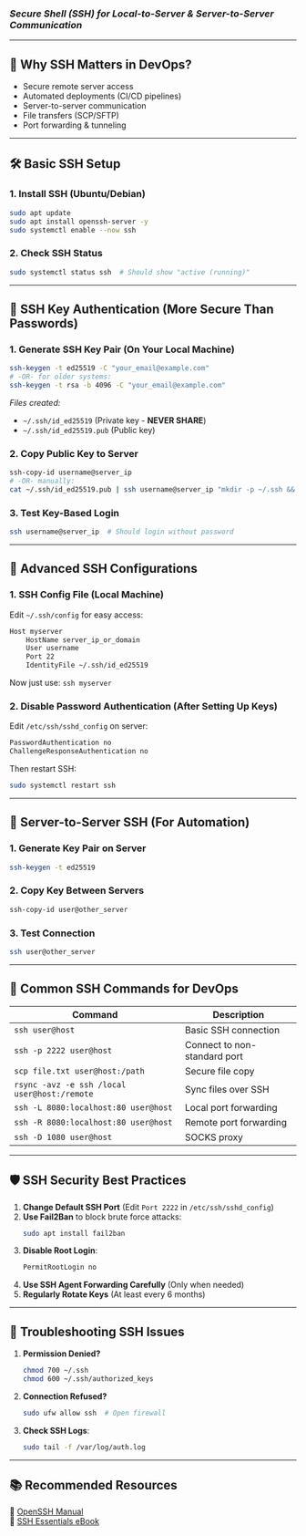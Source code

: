
### *Secure Shell (SSH) for Local-to-Server & Server-to-Server Communication*

---

## **🔐 Why SSH Matters in DevOps?**
- Secure remote server access
- Automated deployments (CI/CD pipelines)
- Server-to-server communication
- File transfers (SCP/SFTP)
- Port forwarding & tunneling

---

## **🛠️ Basic SSH Setup**

### **1. Install SSH (Ubuntu/Debian)**
```bash
sudo apt update
sudo apt install openssh-server -y
sudo systemctl enable --now ssh
```

### **2. Check SSH Status**
```bash
sudo systemctl status ssh  # Should show "active (running)"
```

---

## **🔑 SSH Key Authentication (More Secure Than Passwords)**

### **1. Generate SSH Key Pair (On Your Local Machine)**
```bash
ssh-keygen -t ed25519 -C "your_email@example.com"
# -OR- for older systems:
ssh-keygen -t rsa -b 4096 -C "your_email@example.com"
```
*Files created:*
- `~/.ssh/id_ed25519` (Private key - **NEVER SHARE**)
- `~/.ssh/id_ed25519.pub` (Public key)

### **2. Copy Public Key to Server**
```bash
ssh-copy-id username@server_ip
# -OR- manually:
cat ~/.ssh/id_ed25519.pub | ssh username@server_ip "mkdir -p ~/.ssh && cat >> ~/.ssh/authorized_keys"
```

### **3. Test Key-Based Login**
```bash
ssh username@server_ip  # Should login without password
```

---

## **🚀 Advanced SSH Configurations**

### **1. SSH Config File (Local Machine)**
Edit `~/.ssh/config` for easy access:
```bash
Host myserver
    HostName server_ip_or_domain
    User username
    Port 22
    IdentityFile ~/.ssh/id_ed25519
```
Now just use: `ssh myserver`

### **2. Disable Password Authentication (After Setting Up Keys)**
Edit `/etc/ssh/sshd_config` on server:
```bash
PasswordAuthentication no
ChallengeResponseAuthentication no
```
Then restart SSH:
```bash
sudo systemctl restart ssh
```

---

## **🔄 Server-to-Server SSH (For Automation)**

### **1. Generate Key Pair on Server**
```bash
ssh-keygen -t ed25519
```

### **2. Copy Key Between Servers**
```bash
ssh-copy-id user@other_server
```

### **3. Test Connection**
```bash
ssh user@other_server
```

---

## **🔧 Common SSH Commands for DevOps**

| Command | Description |
|---------|-------------|
| `ssh user@host` | Basic SSH connection |
| `ssh -p 2222 user@host` | Connect to non-standard port |
| `scp file.txt user@host:/path` | Secure file copy |
| `rsync -avz -e ssh /local user@host:/remote` | Sync files over SSH |
| `ssh -L 8080:localhost:80 user@host` | Local port forwarding |
| `ssh -R 8080:localhost:80 user@host` | Remote port forwarding |
| `ssh -D 1080 user@host` | SOCKS proxy |

---

## **🛡️ SSH Security Best Practices**

1. **Change Default SSH Port** (Edit `Port 2222` in `/etc/ssh/sshd_config`)
2. **Use Fail2Ban** to block brute force attacks:
   ```bash
   sudo apt install fail2ban
   ```
3. **Disable Root Login**:
   ```bash
   PermitRootLogin no
   ```
4. **Use SSH Agent Forwarding Carefully** (Only when needed)
5. **Regularly Rotate Keys** (At least every 6 months)

---

## **🚨 Troubleshooting SSH Issues**

1. **Permission Denied?**
   ```bash
   chmod 700 ~/.ssh
   chmod 600 ~/.ssh/authorized_keys
   ```
2. **Connection Refused?**
   ```bash
   sudo ufw allow ssh  # Open firewall
   ```
3. **Check SSH Logs**:
   ```bash
   sudo tail -f /var/log/auth.log
   ```

---

## **📚 Recommended Resources**
🔗 [OpenSSH Manual](https://www.openssh.com/manual.html)  
🔗 [SSH Essentials eBook](https://www.digitalocean.com/community/books/ssh-essentials)
